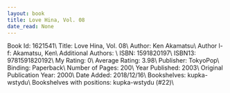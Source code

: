 ```yaml
---
layout: book
title: Love Hina, Vol. 08
date_read: None
---
```


Book Id: 1621541\ 
Title: Love Hina, Vol. 08\ 
Author: Ken Akamatsu\ 
Author l-f: Akamatsu, Ken\ 
Additional Authors: \ 
ISBN: 1591820197\ 
ISBN13: 9781591820192\ 
My Rating: 0\ 
Average Rating: 3.98\ 
Publisher: TokyoPop\ 
Binding: Paperback\ 
Number of Pages: 200\ 
Year Published: 2003\ 
Original Publication Year: 2000\ 
Date Added: 2018/12/16\ 
Bookshelves: kupka-wstydu\ 
Bookshelves with positions: kupka-wstydu (#22)\ 

